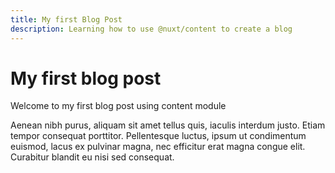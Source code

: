 ```yaml
---
title: My first Blog Post
description: Learning how to use @nuxt/content to create a blog
---
```


# My first blog post

Welcome to my first blog post using content module

Aenean nibh purus, aliquam sit amet tellus quis, iaculis interdum justo. Etiam tempor consequat porttitor. Pellentesque luctus, ipsum ut condimentum euismod, lacus ex pulvinar magna, nec efficitur erat magna congue elit. Curabitur blandit eu nisi sed consequat.

<dyn-img filename="my-first-blog-post-01.png"></dyn-img>